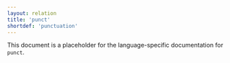 ```yaml
---
layout: relation
title: 'punct'
shortdef: 'punctuation'
---
```


This document is a placeholder for the language-specific documentation
for `punct`.
